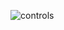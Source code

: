 ![controls](https://user-images.githubusercontent.com/23444642/91199470-8fbec980-e71b-11ea-9624-8ef0f0592f60.gif)
